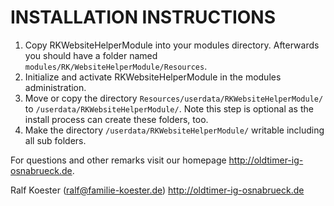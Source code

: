 # INSTALLATION INSTRUCTIONS

1. Copy RKWebsiteHelperModule into your modules directory. Afterwards you should have a folder named `modules/RK/WebsiteHelperModule/Resources`.
2. Initialize and activate RKWebsiteHelperModule in the modules administration.
3. Move or copy the directory `Resources/userdata/RKWebsiteHelperModule/` to `/userdata/RKWebsiteHelperModule/`.
   Note this step is optional as the install process can create these folders, too.
4. Make the directory `/userdata/RKWebsiteHelperModule/` writable including all sub folders.

For questions and other remarks visit our homepage http://oldtimer-ig-osnabrueck.de.

Ralf Koester (ralf@familie-koester.de)
http://oldtimer-ig-osnabrueck.de
